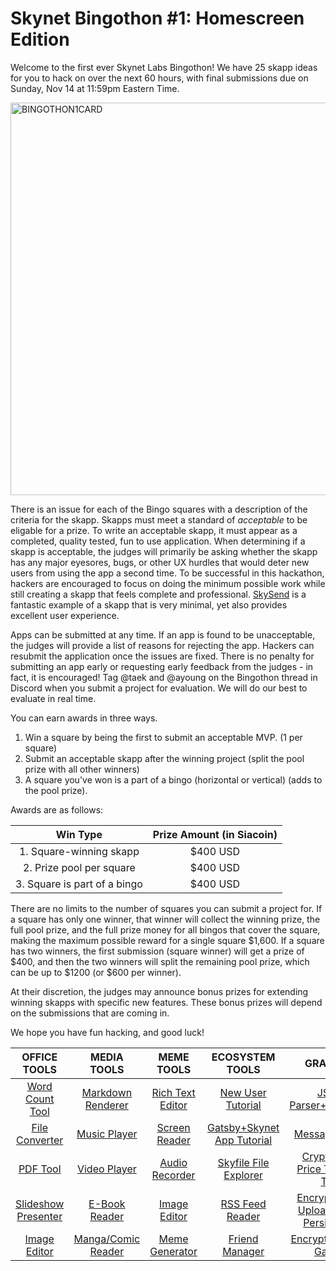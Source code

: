 # Skynet Bingothon #1: Homescreen Edition

Welcome to the first ever Skynet Labs Bingothon! We have 25 skapp ideas for you to hack on over the next 60 hours, with final submissions due on Sunday, Nov 14 at 11:59pm Eastern Time.

<img width="628" alt="BINGOTHON1CARD" src="https://user-images.githubusercontent.com/34407065/141501117-175fc5ca-afc2-4c41-8ef8-2069edee24b3.png">

There is an issue for each of the Bingo squares with a description of the criteria for the skapp. Skapps must meet a standard of *acceptable* to be eligable for a prize. To write an acceptable skapp, it must appear as a completed, quality tested, fun to use application. When determining if a skapp is acceptable, the judges will primarily be asking whether the skapp has any major eyesores, bugs, or other UX hurdles that would deter new users from using the app a second time. To be successful in this hackathon, hackers are encouraged to focus on doing the minimum possible work while still creating a skapp that feels complete and professional. [SkySend](https://skysend.hns.siasky.net) is a fantastic example of a skapp that is very minimal, yet also provides excellent user experience.

Apps can be submitted at any time. If an app is found to be unacceptable, the judges will provide a list of reasons for rejecting the app. Hackers can resubmit the application once the issues are fixed. There is no penalty for submitting an app early or requesting early feedback from the judges - in fact, it is encouraged! Tag @taek and @ayoung on the Bingothon thread in Discord when you submit a project for evaluation. We will do our best to evaluate in real time. 

You can earn awards in three ways. 
1. Win a square by being the first to submit an acceptable MVP. (1 per square)
2. Submit an acceptable skapp after the winning project (split the pool prize with all other winners)
3. A square you've won is a part of a bingo (horizontal or vertical) (adds to the pool prize).

Awards are as follows:

|         Win Type          | Prize Amount (in Siacoin) |
|:-------------------------:|:-------------------------:|
|1. Square-winning skapp     |      $400 USD        |
| 2. Prize pool per square |       $400 USD        |
|  3.  Square is part of a bingo  |         $400 USD         |

There are no limits to the number of squares you can submit a project for. If a square has only one winner, that winner will collect the winning prize, the full pool prize, and the full prize money for all bingos that cover the square, making the maximum possible reward for a single square $1,600. If a square has two winners, the first submission (square winner) will get a prize of $400, and then the two winners will split the remaining pool prize, which can be up to $1200 (or $600 per winner).

At their discretion, the judges may announce bonus prizes for extending winning skapps with specific new features. These bonus prizes will depend on the submissions that are coming in.

We hope you have fun hacking, and good luck! 

|                                  OFFICE TOOLS                                  |                                  MEDIA TOOLS                                   |                                  MEME TOOLS                                  |                                    ECOSYSTEM TOOLS                                     |                                               GRAB BAG                                                |
|:------------------------------------------------------------------------------:|:------------------------------------------------------------------------------:|:----------------------------------------------------------------------------:|:--------------------------------------------------------------------------------------:|:-----------------------------------------------------------------------------------------------------:|
|   [Word Count Tool](https://github.com/SkynetLabs/SkynetBingothon1/issues/1)   |  [Markdown Renderer](https://github.com/SkynetLabs/SkynetBingothon1/issues/6)  | [Rich Text Editor](https://github.com/SkynetLabs/SkynetBingothon1/issues/11) |     [New User Tutorial](https://github.com/SkynetLabs/SkynetBingothon1/issues/16)      |           [JSON Parser+Presenter](https://github.com/SkynetLabs/SkynetBingothon1/issues/21)           |
|   [File Converter](https://github.com/SkynetLabs/SkynetBingothon1/issues/2)    |    [Music Player](https://github.com/SkynetLabs/SkynetBingothon1/issues/7)     |  [Screen Reader](https://github.com/SkynetLabs/SkynetBingothon1/issues/12)   | [Gatsby+Skynet App Tutorial](https://github.com/SkynetLabs/SkynetBingothon1/issues/17) |               [Messaging App](https://github.com/SkynetLabs/SkynetBingothon1/issues/22)               |
|      [PDF Tool](https://github.com/SkynetLabs/SkynetBingothon1/issues/3)       |    [Video Player](https://github.com/SkynetLabs/SkynetBingothon1/issues/8)     |  [Audio Recorder](https://github.com/SkynetLabs/SkynetBingothon1/issues/13)  |     [Skyfile File Explorer](https://github.com/SkynetLabs/SkynetBingothon1/issues/18)     |      [Cryptoasset Price Tracking Tool](https://github.com/SkynetLabs/SkynetBingothon1/issues/23)      |
| [Slideshow Presenter](https://github.com/SkynetLabs/SkynetBingothon1/issues/4) |    [E-Book Reader](https://github.com/SkynetLabs/SkynetBingothon1/issues/9)    |   [Image Editor](https://github.com/SkynetLabs/SkynetBingothon1/issues/14)   |      [RSS Feed Reader](https://github.com/SkynetLabs/SkynetBingothon1/issues/19)       | [Encrypted File Uploader with Persistence ](https://github.com/SkynetLabs/SkynetBingothon1/issues/24) |
|    [Image Editor](https://github.com/SkynetLabs/SkynetBingothon1/issues/5)     | [Manga/Comic Reader](https://github.com/SkynetLabs/SkynetBingothon1/issues/10) |  [Meme Generator](https://github.com/SkynetLabs/SkynetBingothon1/issues/15)  |       [Friend Manager](https://github.com/SkynetLabs/SkynetBingothon1/issues/20)       |       [Encrypted Image Gallery](https://github.com/SkynetLabs/SkynetBingothon1/issues/25)       |
